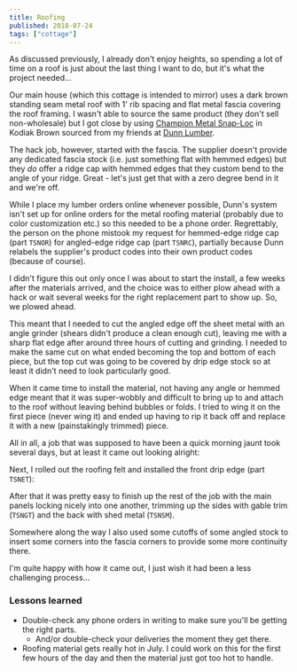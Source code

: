 ```yaml
---
title: Roofing
published: 2018-07-24
tags: ["cottage"]
---
```


As discussed previously, I already don't enjoy heights, so spending a lot of time on a roof is just about the last thing I want to do, but it's what the project needed...

Our main house (which this cottage is intended to mirror) uses a dark brown standing seam metal roof with 1' rib spacing and flat metal fascia covering the roof framing.
I wasn't able to source the same product (they don't sell non-wholesale) but I got close by using [Champion Metal Snap-Loc](https://championmetal.com/residential/snap-loc/)
in Kodiak Brown sourced from my friends at [Dunn Lumber](http://www.dunnlumber.com/).

The hack job, however, started with the fascia. The supplier doesn't provide any dedicated fascia stock (i.e. just something flat with hemmed edges) but they _do_ offer
a ridge cap with hemmed edges that they custom bend to the angle of your ridge. Great - let's just get that with a zero degree bend in it and we're off.

While I place my lumber orders online whenever possible, Dunn's system isn't set up for online orders for the metal roofing material (probably due to color customization etc.)
so this needed to be a phone order. Regrettably, the person on the phone mistook my request for hemmed-edge ridge cap (part `TSNOR`) for angled-edge ridge cap (part `TSNRC`),
partially because Dunn relabels the supplier's product codes into their own product codes (because of course).

I didn't figure this out only once I was about to start the install, a few weeks after the materials arrived, and the choice was to either plow ahead with a hack
or wait several weeks for the right replacement part to show up. So, we plowed ahead.

This meant that I needed to cut the angled edge off the sheet metal with an angle grinder (shears didn't produce a clean enough cut), leaving me with a sharp flat edge
after around three hours of cutting and grinding. I needed to make the same cut on what ended becoming the top and bottom of each piece, but the top cut was going to be
covered by drip edge stock so at least it didn't need to look particularly good.

When it came time to install the material, not having any angle or hemmed edge meant that it was super-wobbly and difficult to bring up to
and attach to the roof without leaving behind bubbles or folds. I tried to wing it on the first piece (never wing it) and ended up having to rip it back off
and replace it with a new (painstakingly trimmed) piece.

All in all, a job that was supposed to have been a quick morning jaunt took several days, but at least it came out looking alright:

<?# SimpleFigure Src="images/IMG_20180719_162052.jpg" Alt="Fascia install" /?>

Next, I rolled out the roofing felt and installed the front drip edge (part `TSNET`):

<?# SimpleFigure Src="images/IMG_20180722_133153.jpg" Alt="Roofing felt and drip edge" /?>

After that it was pretty easy to finish up the rest of the job with the main panels locking nicely into one another, trimming up the sides with gable trim (`TSNGT`)
and the back with shed metal (`TSNSM`).

<?# SimpleFigure Src="images/IMG_20180724_095757.jpg" Alt="Finished roof, from above" /?>
<?# SimpleFigure Src="images/IMG_20180724_100008.jpg" Alt="Finished roof, from below" /?>

Somewhere along the way I also used some cutoffs of some angled stock to insert some corners into the fascia corners to provide some more continuity there.

I'm quite happy with how it came out, I just wish it had been a less challenging process...

### Lessons learned

- Double-check any phone orders in writing to make sure you'll be getting the right parts.
  - And/or double-check your deliveries the moment they get there.
- Roofing material gets really hot in July. I could work on this for the first few hours of the day and then the material just got too hot to handle.
